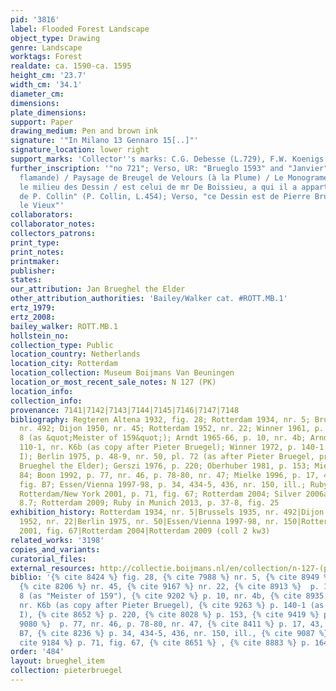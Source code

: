 ```yaml
---
pid: '3816'
label: Flooded Forest Landscape
object_type: Drawing
genre: Landscape
worktags: Forest
realdate: ca. 1590-ca. 1595
height_cm: '23.7'
width_cm: '34.1'
diameter_cm:
dimensions:
plate_dimensions:
support: Paper
drawing_medium: Pen and brown ink
signature: '"In Milano 13 Gennaro 15[..]"'
signature_location: lower right
support_marks: 'Collector''s marks: C.G. Debesse (L.729), F.W. Koenigs (L.1023a)'
further_inscription: '"no 721"; Verso, UR: "Brueglo 1593" and "Janvier"; Verso, "(Ecole
  flamande) / Paysage de Breugel de Velours (à la Plume) / Le Monograme qui occupe
  le milieu des Dessin / est celui de mr De Boissieu, a qui il a appartenu. Collection
  de P. Collin" (P. Collin, L.454); Verso, "ce Dessin est de Pierre Brueghel, dit
  le Vieux"'
collaborators:
collaborator_notes:
collectors_patrons:
print_type:
print_notes:
printmaker:
publisher:
states:
our_attribution: Jan Brueghel the Elder
other_attribution_authorities: 'Bailey/Walker cat. #ROTT.MB.1'
ertz_1979:
ertz_2008:
bailey_walker: ROTT.MB.1
hollstein_no:
collection_type: Public
location_country: Netherlands
location_city: Rotterdam
location_collection: Museum Boijmans Van Beuningen
location_or_most_recent_sale_notes: N 127 (PK)
location_info:
collection_info:
provenance: 7141|7142|7143|7144|7145|7146|7147|7148
bibliography: Regteren Altena 1932, fig. 28; Rotterdam 1934, nr. 5; Brussels 1935,
  nr. 492; Dijon 1950, nr. 45; Rotterdam 1952, nr. 22; Winner 1961, p. 199-201, fig.
  8 (as &quot;Meister of 159&quot;); Arndt 1965-66, p. 10, nr. 4b; Arndt 1972, p.
  110-1, nr. K6b (as copy after Pieter Bruegel); Winner 1972, p. 140-1 (as Jan Brueghel
  I); Berlin 1975, p. 48-9, nr. 50, pl. 72 (as after Pieter Bruegel, probably by Jan
  Brueghel the Elder); Gerszi 1976, p. 220; Oberhuber 1981, p. 153; Mielke 1986, p.
  84; Boon 1992, p. 77, nr. 46, p. 78-80, nr. 47; Mielke 1996, p. 17, 43, nr. 22,
  fig. B7; Essen/Vienna 1997-98, p. 34, 434-5, 436, nr. 150, ill.; Ruby 1999, p. 45;
  Rotterdam/New York 2001, p. 71, fig. 67; Rotterdam 2004; Silver 2006a, p. 164, fig.
  8.7; Rotterdam 2009; Ruby in Munich 2013, p. 37-8, fig. 25
exhibition_history: Rotterdam 1934, nr. 5|Brussels 1935, nr. 492|Dijon 1950, nr. 45|Rotterdam
  1952, nr. 22|Berlin 1975, nr. 50|Essen/Vienna 1997-98, nr. 150|Rotterdam/New York
  2001, fig. 67|Rotterdam 2004|Rotterdam 2009 (coll 2 kw3)
related_works: '3198'
copies_and_variants:
curatorial_files:
external_resources: http://collectie.boijmans.nl/en/collection/n-127-(pk)
biblio: '{% cite 8424 %} fig. 28, {% cite 7988 %} nr. 5, {% cite 8949 %} nr. 492,
  {% cite 8206 %} nr. 45, {% cite 9167 %} nr. 22, {% cite 8913 %}  p. 199-201, fig.
  8 (as "Meister of 159"), {% cite 9202 %} p. 10, nr. 4b, {% cite 8935 %} p. 110-1,
  nr. K6b (as copy after Pieter Bruegel), {% cite 9263 %} p. 140-1 (as Jan Brueghel
  I), {% cite 8652 %} p. 220, {% cite 8028 %} p. 153, {% cite 9419 %} p. 84, {% cite
  9080 %}  p. 77, nr. 46, p. 78-80, nr. 47, {% cite 8411 %} p. 17, 43, nr. 22, fig.
  B7, {% cite 8236 %} p. 34, 434-5, 436, nr. 150, ill., {% cite 9087 %} p. 45, {%
  cite 9184 %} p. 71, fig. 67, {% cite 8651 %} , {% cite 8883 %} p. 164, fig. 8.7'
order: '484'
layout: brueghel_item
collection: pieterbruegel
---
```

